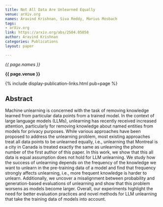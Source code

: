 ```yaml
---
title: Not All Data Are Unlearned Equally
venue: arXiv.org
names: Aravind Krishnan, Siva Reddy, Marius Mosbach
tags:
- arXiv.org
link: https://arxiv.org/abs/2504.05058
author: Aravind Krishnan
categories: Publications
layout: paper

---
```


*{{ page.names }}*

**{{ page.venue }}**

{% include display-publication-links.html pub=page %}

## Abstract

Machine unlearning is concerned with the task of removing knowledge learned from particular data points from a trained model. In the context of large language models (LLMs), unlearning has recently received increased attention, particularly for removing knowledge about named entities from models for privacy purposes. While various approaches have been proposed to address the unlearning problem, most existing approaches treat all data points to be unlearned equally, i.e., unlearning that Montreal is a city in Canada is treated exactly the same as unlearning the phone number of the first author of this paper. In this work, we show that this all data is equal assumption does not hold for LLM unlearning. We study how the success of unlearning depends on the frequency of the knowledge we want to unlearn in the pre-training data of a model and find that frequency strongly affects unlearning, i.e., more frequent knowledge is harder to unlearn. Additionally, we uncover a misalignment between probability and generation-based evaluations of unlearning and show that this problem worsens as models become larger. Overall, our experiments highlight the need for better evaluation practices and novel methods for LLM unlearning that take the training data of models into account.